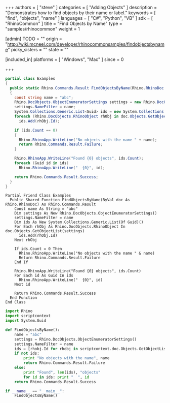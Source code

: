 +++
authors = [ "steve" ]
categories = [ "Adding Objects" ]
description = "Demonstrates how to find objects by their name or label."
keywords = [ "find", "objects", "name" ]
languages = [ "C#", "Python", "VB" ]
sdk = [ "RhinoCommon" ]
title = "Find Objects by Name"
type = "samples/rhinocommon"
weight = 1

[admin]
TODO = ""
origin = "http://wiki.mcneel.com/developer/rhinocommonsamples/findobjectsbyname"
picky_sisters = ""
state = ""

[included_in]
platforms = [ "Windows", "Mac" ]
since = 0

+++

<div class="codetab-content" id="cs">

```cs
partial class Examples
{
  public static Rhino.Commands.Result FindObjectsByName(Rhino.RhinoDoc doc)
  {
    const string name = "abc";
    Rhino.DocObjects.ObjectEnumeratorSettings settings = new Rhino.DocObjects.ObjectEnumeratorSettings();
    settings.NameFilter = name;
    System.Collections.Generic.List<Guid> ids = new System.Collections.Generic.List<Guid>();
    foreach (Rhino.DocObjects.RhinoObject rhObj in doc.Objects.GetObjectList(settings))
      ids.Add(rhObj.Id);

    if (ids.Count == 0)
    {
      Rhino.RhinoApp.WriteLine("No objects with the name " + name);
      return Rhino.Commands.Result.Failure;
    }

    Rhino.RhinoApp.WriteLine("Found {0} objects", ids.Count);
    foreach (Guid id in ids)
      Rhino.RhinoApp.WriteLine("  {0}", id);

    return Rhino.Commands.Result.Success;
  }
}
```

</div>


<div class="codetab-content" id="vb">

```vbnet
Partial Friend Class Examples
  Public Shared Function FindObjectsByName(ByVal doc As Rhino.RhinoDoc) As Rhino.Commands.Result
	Const name As String = "abc"
	Dim settings As New Rhino.DocObjects.ObjectEnumeratorSettings()
	settings.NameFilter = name
	Dim ids As New System.Collections.Generic.List(Of Guid)()
	For Each rhObj As Rhino.DocObjects.RhinoObject In doc.Objects.GetObjectList(settings)
	  ids.Add(rhObj.Id)
	Next rhObj

	If ids.Count = 0 Then
	  Rhino.RhinoApp.WriteLine("No objects with the name " & name)
	  Return Rhino.Commands.Result.Failure
	End If

	Rhino.RhinoApp.WriteLine("Found {0} objects", ids.Count)
	For Each id As Guid In ids
	  Rhino.RhinoApp.WriteLine("  {0}", id)
	Next id

	Return Rhino.Commands.Result.Success
  End Function
End Class
```

</div>


<div class="codetab-content" id="py">

```python
import Rhino
import scriptcontext
import System.Guid

def FindObjectsByName():
    name = "abc"
    settings = Rhino.DocObjects.ObjectEnumeratorSettings()
    settings.NameFilter = name
    ids = [rhobj.Id for rhobj in scriptcontext.doc.Objects.GetObjectList(settings)]
    if not ids:
        print "No objects with the name", name
        return Rhino.Commands.Result.Failure
    else:
        print "Found", len(ids), "objects"
        for id in ids: print "  ", id
    return Rhino.Commands.Result.Success

if __name__ == "__main__":
    FindObjectsByName()
```

</div>
